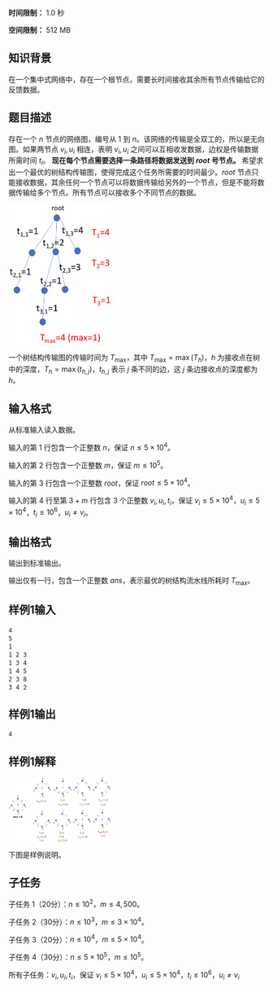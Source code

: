 


**时间限制：** 1.0 秒 


**空间限制：** 512 MB






## 知识背景

在一个集中式网络中，存在一个根节点，需要长时间接收其余所有节点传输给它的反馈数据。

## 题目描述
存在一个 $n$ 节点的网络图，编号从 $1$ 到 $n$。该网络的传输是全双工的，所以是无向图。如果两节点 $v_i, u_i$ 相连，表明 $v_i, u_i$ 之间可以互相收发数据，边权是传输数据所需时间 $t_i$。 **现在每个节点需要选择一条路径将数据发送到 $root$ 号节点。** 希望求出一个最优的树结构传输图，使得完成这个任务所需要的时间最少。$root$ 节点只能接收数据，其余任何一个节点可以将数据传输给另外的一个节点，但是不能将数据传输给多个节点。所有节点可以接收多个不同节点的数据。

 <img src="attachments/CSP201812-4-0.png" alt="img" align="middle" width="40%"/> 

一个树结构传输图的传输时间为 $T_{\max}$，其中 $T_{\max} = \max (T_h)$，$h$ 为接收点在树中的深度，$T_h=\max (t_{h, j})$，$t_{h, j}$ 表示 $j$ 条不同的边，这 $j$ 条边接收点的深度都为 $h$。

## 输入格式

从标准输入读入数据。

输入的第 $1$ 行包含一个正整数 $n$，保证 $n \leq 5 \times 10^{4}$。

输入的第 $2$ 行包含一个正整数 $m$，保证 $m \leq 10^{5}$。

输入的第 $3$ 行包含一个正整数 $root$，保证 $root \leq 5 \times 10^{4}$。

输入的第 $4$ 行至第 $3+m$ 行包含 $3$ 个正整数 $v_i, u_i, t_i$，保证 $v_i \leq 5 \times 10^{4}$，$u_i \leq 5 \times 10^{4}$，$t_i \leq 10^{6}$，$u_i \neq v_i$。

## 输出格式

输出到标准输出。

输出仅有一行，包含一个正整数 $ans$，表示最优的树结构流水线所耗时 $T_{\max}$。








## 样例1输入

```plain
4
5
1
1 2 3
1 3 4
1 4 5
2 3 8
3 4 2
```



## 样例1输出

```plain
4
```


## 样例1解释

 <img src="attachments/CSP201812-4-1.png" alt="img" align="middle" width="40%"/> 

下图是样例说明。

## 子任务
子任务 $1$（20分）：$n \leq 10^{2}$，$m \leq 4,500$。

子任务 $2$（30分）：$n \leq 10^{3}$，$m \leq 3 \times 10^{4}$。

子任务 $3$（20分）：$n \leq 10^{4}$，$m \leq 5 \times 10^{4}$。

子任务 $4$（30分）：$n \leq 5 \times 10^{5}$，$m \leq 10^{5}$。

所有子任务：$v_i, u_i, t_i$，保证 $v_i \leq 5 \times 10^{4}$，$u_i \leq 5 \times 10^{4}$，$t_i \leq 10^{6}$，$u_i \neq v_i$